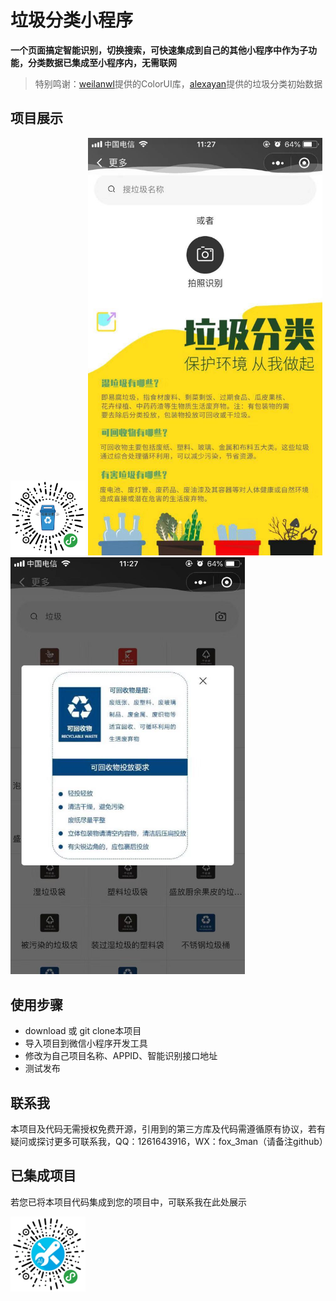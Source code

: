 ﻿# 垃圾分类小程序

**一个页面搞定智能识别，切换搜索，可快速集成到自己的其他小程序中作为子功能，分类数据已集成至小程序内，无需联网**

> 特别鸣谢：[weilanwl](https://github.com/weilanwl/ColorUI "weilanwl")提供的ColorUI库，[alexayan](https://github.com/alexayan/garbage-classification-data "alexayan")提供的垃圾分类初始数据

## 项目展示
[<img src="https://raw.githubusercontent.com/MagicLon/garbage_collection/master/images/1.jpg" width="120px" height="120px">](https://github.com/MagicLon/garbage_collection "垃圾分类投放指导") <img src="https://raw.githubusercontent.com/MagicLon/garbage_collection/master/images/a.jpg" width="375px"> <img src="https://raw.githubusercontent.com/MagicLon/garbage_collection/master/images/b.jpg" width="375px">

## 使用步骤
* download 或 git clone本项目
* 导入项目到微信小程序开发工具
* 修改为自己项目名称、APPID、智能识别接口地址
* 测试发布

## 联系我
本项目及代码无需授权免费开源，引用到的第三方库及代码需遵循原有协议，若有疑问或探讨更多可联系我，QQ：1261643916，WX：fox_3man（请备注github）

## 已集成项目
若您已将本项目代码集成到您的项目中，可联系我在此处展示

<img src="https://raw.githubusercontent.com/MagicLon/garbage_collection/master/images/p1.jpg" width="120px" height="120px">

